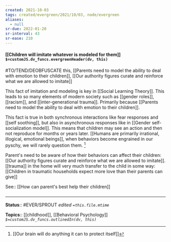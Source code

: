 ```yaml
---
created: 2021-10-03
tags: created/evergreen/2021/10/03, node/evergreen
aliases:
  - null
sr-due: 2022-01-20
sr-interval: 43
sr-ease: 210
---
```


#### [[Children will imitate whatever is modeled for them]] `$=customJS.dv_funcs.evergreenHeader(dv, this)`

#TO/TEND/DEOBFUSCATE this, [[Parents need to model the ability to deal with emotion to their children]], [[Our authority figures curate and reinforce what we are allowed to imitate]]

This fact of imitation and modeling is key in [[Social Learning Theory]]. This leads to so many elements of modern society such as [[gender roles]], [[racism]], and [[inter-generational trauma]]. Primarily because [[Parents need to model the ability to deal with emotion to their children]].

This fact is true in both synchronous interactions like fear responses and [[self soothing]], but also in asynchronous responses like in [[Gender self-socialization model]]. This means that children may see an action and then not reproduce for months or years later. [[Humans are primarily irrational, illogical, emotional beings]], when behaviors become engrained in our pyschy, we will rarely question them. [^1]

[^1]: [[Our brain will do anything it can to protect itself]]

Parent's need to be aware of how their behaviors can affect their children: [[Our authority figures curate and reinforce what we are allowed to imitate]]. [[trauma]] in the home will very much transfer to the child in some way: [[Children in traumatic households expect more love than their parents can give]]

See:: [[How can parent's best help their children]]

### <hr class="footnote"/>

**Status**:: #EVER/SPROUT 
*edited `=this.file.mtime`*

**Topics**:: [[childhood]], [[Behavioral Psychology]]
*`$=customJS.dv_funcs.outlinedIn(dv, this)`*
